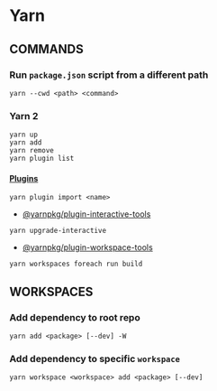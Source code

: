 # Yarn

## COMMANDS

### Run `package.json` script from a different path

```shell
yarn --cwd <path> <command>
```

### Yarn 2

```shell
yarn up
yarn add
yarn remove
yarn plugin list
```

#### [Plugins](https://yarnpkg.com/api/index.html)

```shell
yarn plugin import <name>
```

- [@yarnpkg/plugin-interactive-tools](https://yarnpkg.com/api/modules/plugin_interactive_tools.html)

```shell
yarn upgrade-interactive
```

- [@yarnpkg/plugin-workspace-tools](https://yarnpkg.com/api/modules/plugin_workspace_tools.html)

```shell
yarn workspaces foreach run build
```

## WORKSPACES

### Add dependency to root repo

```shell
yarn add <package> [--dev] -W
```

### Add dependency to specific `workspace`

```shell
yarn workspace <workspace> add <package> [--dev]
```
